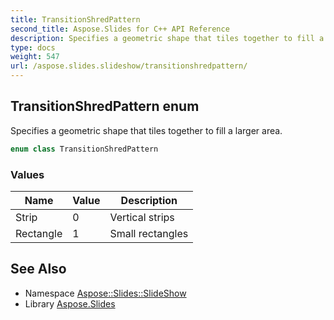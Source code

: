 ```yaml
---
title: TransitionShredPattern
second_title: Aspose.Slides for C++ API Reference
description: Specifies a geometric shape that tiles together to fill a larger area.
type: docs
weight: 547
url: /aspose.slides.slideshow/transitionshredpattern/
---
```

## TransitionShredPattern enum


Specifies a geometric shape that tiles together to fill a larger area.

```cpp
enum class TransitionShredPattern
```

### Values

| Name | Value | Description |
| --- | --- | --- |
| Strip | 0 | Vertical strips |
| Rectangle | 1 | Small rectangles |

## See Also

* Namespace [Aspose::Slides::SlideShow](../)
* Library [Aspose.Slides](../../)